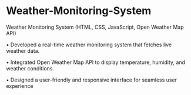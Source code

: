 # Weather-Monitoring-System
Weather Monitoring System
(HTML, CSS, JavaScript, Open Weather Map API)

• Developed a real-time weather monitoring system that fetches live weather data.

• Integrated Open Weather Map API to display temperature, humidity, and weather conditions.

• Designed a user-friendly and responsive interface for seamless user experience
